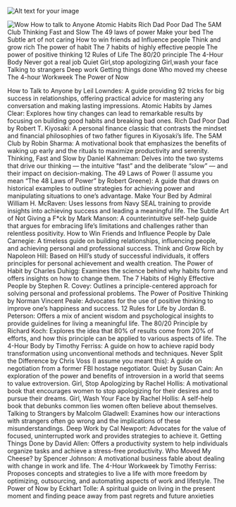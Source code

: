 ![Alt text for your image]([URL_to_your_image](https://github.com/SandhiyaRa/Self-help-books/blob/main/SELF%20HELP%20BOOKS%20110123%20default-land%20(1).jpg))

![Wow]([https://github.com/SandhiyaRa/Self-help-books/blob/main/SELF%20HELP%20BOOKS%20110123%20default-land%20(1).jpg])
How to talk to Anyone
Atomic Habits
Rich Dad Poor Dad
The 5AM Club
Thinking Fast and Slow
The 49 laws of power
Make your bed
The Subtle art of not caring
How to win friends ad Influence people
Think and grow rich
The power of habit
The 7 habits of highly effective people
The power of positive thinking 
12 Rules of Life
The 80/20 principle
The 4-Hour Body
Never got a real job
Quiet
Girl,stop apologizing
Girl,wash your face
Talking to strangers
Deep work
Getting things done
Who moved my cheese
The 4-hour Workweek 
The Power of Now 

How to Talk to Anyone by Leil Lowndes: A guide providing 92 tricks for big success in relationships, offering practical advice for mastering any conversation and making lasting impressions.
Atomic Habits by James Clear: Explores how tiny changes can lead to remarkable results by focusing on building good habits and breaking bad ones.
Rich Dad Poor Dad by Robert T. Kiyosaki: A personal finance classic that contrasts the mindset and financial philosophies of two father figures in Kiyosaki’s life.
The 5AM Club by Robin Sharma: A motivational book that emphasizes the benefits of waking up early and the rituals to maximize productivity and serenity.
Thinking, Fast and Slow by Daniel Kahneman: Delves into the two systems that drive our thinking — the intuitive “fast” and the deliberate “slow” — and their impact on decision-making.
The 49 Laws of Power (I assume you mean “The 48 Laws of Power” by Robert Greene): A guide that draws on historical examples to outline strategies for achieving power and manipulating situations to one’s advantage.
Make Your Bed by Admiral William H. McRaven: Uses lessons from Navy SEAL training to provide insights into achieving success and leading a meaningful life.
The Subtle Art of Not Giving a F*ck by Mark Manson: A counterintuitive self-help guide that argues for embracing life’s limitations and challenges rather than relentless positivity.
How to Win Friends and Influence People by Dale Carnegie: A timeless guide on building relationships, influencing people, and achieving personal and professional success.
Think and Grow Rich by Napoleon Hill: Based on Hill’s study of successful individuals, it offers principles for personal achievement and wealth creation.
The Power of Habit by Charles Duhigg: Examines the science behind why habits form and offers insights on how to change them.
The 7 Habits of Highly Effective People by Stephen R. Covey: Outlines a principle-centered approach for solving personal and professional problems.
The Power of Positive Thinking by Norman Vincent Peale: Advocates for the use of positive thinking to improve one’s happiness and success.
12 Rules for Life by Jordan B. Peterson: Offers a mix of ancient wisdom and psychological insights to provide guidelines for living a meaningful life.
The 80/20 Principle by Richard Koch: Explores the idea that 80% of results come from 20% of efforts, and how this principle can be applied to various aspects of life.
The 4-Hour Body by Timothy Ferriss: A guide on how to achieve rapid body transformation using unconventional methods and techniques.
Never Split the Difference by Chris Voss (I assume you meant this): A guide on negotiation from a former FBI hostage negotiator.
Quiet by Susan Cain: An exploration of the power and benefits of introversion in a world that seems to value extroversion.
Girl, Stop Apologizing by Rachel Hollis: A motivational book that encourages women to stop apologizing for their desires and to pursue their dreams.
Girl, Wash Your Face by Rachel Hollis: A self-help book that debunks common lies women often believe about themselves.
Talking to Strangers by Malcolm Gladwell: Examines how our interactions with strangers often go wrong and the implications of these misunderstandings.
Deep Work by Cal Newport: Advocates for the value of focused, uninterrupted work and provides strategies to achieve it.
Getting Things Done by David Allen: Offers a productivity system to help individuals organize tasks and achieve a stress-free productivity.
Who Moved My Cheese? by Spencer Johnson: A motivational business fable about dealing with change in work and life.
The 4-Hour Workweek by Timothy Ferriss: Proposes concepts and strategies to live a life with more freedom by optimizing, outsourcing, and automating aspects of work and lifestyle.
The Power of Now by Eckhart Tolle: A spiritual guide on living in the present moment and finding peace away from past regrets and future anxieties

